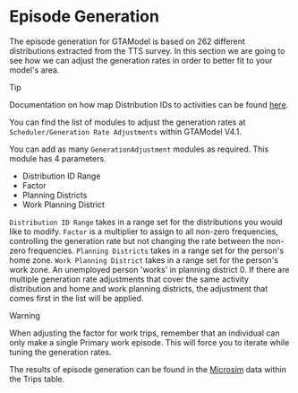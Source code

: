 # Episode Generation

The episode generation for GTAModel is based on 262 different distributions
extracted from the TTS survey. In this section we are going to see how we can adjust the generation
rates in order to better fit to your model's area.
 
> [!TIP]
> Documentation on how map Distribution IDs to activities can be found
> [here](../model_design/scheduler.md#generate-trip-chains).  

You can find the list of modules to adjust the generation rates at
`Scheduler/Generation Rate Adjustments` within GTAModel V4.1.

You can add as many `GenerationAdjustment` modules as required.  This module has 4 parameters.

* Distribution ID Range
* Factor
* Planning Districts
* Work Planning District

`Distribution ID Range` takes in a range set for the distributions you would like to modify.
`Factor` is a multiplier to assign to all non-zero frequencies, controlling the generation rate
but not changing the rate between the non-zero frequencies.
`Planning Districts` takes in a range set for the person's home zone.
`Work Planning District` takes in a range set for the person's work zone.  An
unemployed person 'works' in planning district 0.  If there are multiple generation rate
adjustments that cover the same activity distribution and home and work planning districts,
the adjustment that comes first in the list will be applied.

> [!Warning]
> When adjusting the factor for work trips, remember that an individual can only make a single
> Primary work episode. This will force you to iterate while tuning the generation rates.

The results of episode generation can be found in the [Microsim](../user_guide/file_formats/microsim.md)
data within the Trips table.